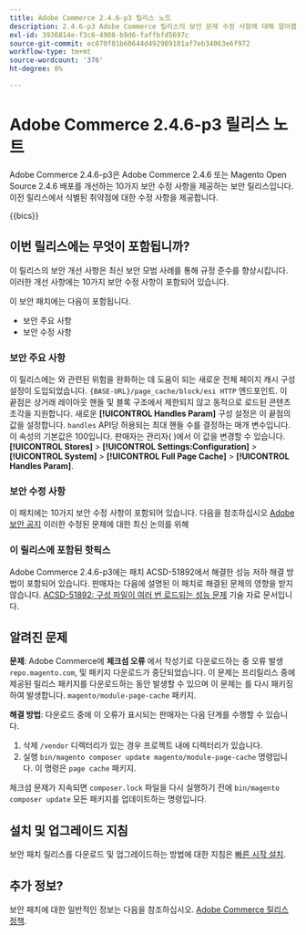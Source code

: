 ```yaml
---
title: Adobe Commerce 2.4.6-p3 릴리스 노트
description: 2.4.6-p3 Adobe Commerce 릴리스의 보안 문제 수정 사항에 대해 알아봅니다.
exl-id: 3936814e-f3c6-4908-b9d6-faffbfd5697c
source-git-commit: ec870f81b60644d492989101af7eb34063e6f972
workflow-type: tm+mt
source-wordcount: '376'
ht-degree: 0%

---
```


# Adobe Commerce 2.4.6-p3 릴리스 노트

Adobe Commerce 2.4.6-p3은 Adobe Commerce 2.4.6 또는 Magento Open Source 2.4.6 배포를 개선하는 10가지 보안 수정 사항을 제공하는 보안 릴리스입니다. 이전 릴리스에서 식별된 취약점에 대한 수정 사항을 제공합니다.

{{bics}}

## 이번 릴리스에는 무엇이 포함됩니까?

이 릴리스의 보안 개선 사항은 최신 보안 모범 사례를 통해 규정 준수를 향상시킵니다. 이러한 개선 사항에는 10가지 보안 수정 사항이 포함되어 있습니다.

이 보안 패치에는 다음이 포함됩니다.

* 보안 주요 사항
* 보안 수정 사항

### 보안 주요 사항

이 릴리스에는 와 관련된 위험을 완화하는 데 도움이 되는 새로운 전체 페이지 캐시 구성 설정이 도입되었습니다. `{BASE-URL}/page_cache/block/esi HTTP` 엔드포인트. 이 끝점은 상거래 레이아웃 핸들 및 블록 구조에서 제한되지 않고 동적으로 로드된 콘텐츠 조각을 지원합니다. 새로운 **[!UICONTROL Handles Param]** 구성 설정은 이 끝점의 값을 설정합니다. `handles` API당 허용되는 최대 핸들 수를 결정하는 매개 변수입니다. 이 속성의 기본값은 100입니다. 판매자는 관리자( )에서 이 값을 변경할 수 있습니다.**[!UICONTROL Stores]** > **[!UICONTROL Settings:Configuration]** > **[!UICONTROL System]** > **[!UICONTROL Full Page Cache]** > **[!UICONTROL Handles Param]**. <!-- AC-9113 -->

### 보안 수정 사항

이 패치에는 10가지 보안 수정 사항이 포함되어 있습니다. 다음을 참조하십시오 [Adobe 보안 공지](https://helpx.adobe.com/security/products/magento/apsb23-50.html) 이러한 수정된 문제에 대한 최신 논의를 위해

### 이 릴리스에 포함된 핫픽스

Adobe Commerce 2.4.6-p3에는 패치 ACSD-51892에서 해결한 성능 저하 해결 방법이 포함되어 있습니다. 판매자는 다음에 설명된 이 패치로 해결된 문제의 영향을 받지 않습니다. [ACSD-51892: 구성 파일이 여러 번 로드되는 성능 문제](https://experienceleague.adobe.com/docs/commerce-knowledge-base/kb/support-tools/patches/v1-1-33/acsd-51892-performance-issue-where-config-files-load-multiple-times.html) 기술 자료 문서입니다.

## 알려진 문제

**문제**: Adobe Commerce에 **체크섬 오류** 에서 작성기로 다운로드하는 중 오류 발생 `repo.magento.com`, 및 패키지 다운로드가 중단되었습니다. 이 문제는 프리릴리스 중에 제공된 릴리스 패키지를 다운로드하는 동안 발생할 수 있으며 이 문제는 를 다시 패키징하여 발생합니다. `magento/module-page-cache` 패키지.

**해결 방법**: 다운로드 중에 이 오류가 표시되는 판매자는 다음 단계를 수행할 수 있습니다.

1) 삭제 `/vendor` 디렉터리가 있는 경우 프로젝트 내에 디렉터리가 있습니다.
2) 실행 `bin/magento composer update magento/module-page-cache` 명령입니다. 이 명령은 `page cache` 패키지.

체크섬 문제가 지속되면 `composer.lock` 파일을 다시 실행하기 전에 `bin/magento composer update` 모든 패키지를 업데이트하는 명령입니다.

## 설치 및 업그레이드 지침

보안 패치 릴리스를 다운로드 및 업그레이드하는 방법에 대한 지침은 [빠른 시작 설치](../../../installation/composer.md).

## 추가 정보?

보안 패치에 대한 일반적인 정보는 다음을 참조하십시오. [Adobe Commerce 릴리스 정책](https://experienceleague.adobe.com/docs/commerce-operations/release/planning/versioning-policy.html?lang=en#security-patch-release).

